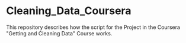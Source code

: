 # Cleaning_Data_Coursera
This repository describes how the script for the Project in the Coursera "Getting and Cleaning Data" Course works.

